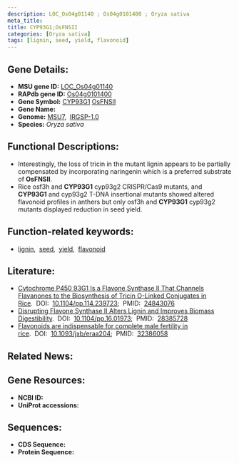 ```yaml
---
description: LOC_Os04g01140 ; Os04g0101400 ; Oryza sativa
meta_title:
title: CYP93G1;OsFNSII
categories: [Oryza sativa]
tags: [lignin, seed, yield, flavonoid]
---
```


## Gene Details:
- **MSU gene ID:** [LOC_Os04g01140](http://rice.uga.edu/cgi-bin/ORF_infopage.cgi?orf=LOC_Os04g01140)  
- **RAPdb gene ID:** [Os04g0101400](https://rapdb.dna.affrc.go.jp/locus/?name=Os04g0101400)  
- **Gene Symbol:** <u>CYP93G1</u>&nbsp;<u>OsFNSII</u>
- **Gene Name:**
- **Genome:**  [MSU7](http://rice.uga.edu/),&nbsp;&nbsp;[IRGSP-1.0](https://rapdb.dna.affrc.go.jp/download/irgsp1.html)
- **Species:** *Oryza sativa*

## Functional Descriptions:
   - Interestingly, the loss of tricin in the mutant lignin appears to be partially compensated by incorporating naringenin which is a preferred substrate of **OsFNSII**.
   - Rice osf3h and **CYP93G1** cyp93g2 CRISPR/Cas9 mutants, and **CYP93G1** and cyp93g2 T-DNA insertional mutants showed altered flavonoid profiles in anthers but only osf3h and **CYP93G1** cyp93g2 mutants displayed reduction in seed yield.

## Function-related keywords:
   - [lignin](/tags/lignin/),&nbsp;&nbsp;[seed](/tags/seed/),&nbsp;&nbsp;[yield](/tags/yield/),&nbsp;&nbsp;[flavonoid](/tags/flavonoid/)

## Literature:
   - [Cytochrome P450 93G1 Is a Flavone Synthase II That Channels Flavanones to the Biosynthesis of Tricin O-Linked Conjugates in Rice](https://www.doi.org/10.1104/pp.114.239723).&nbsp;&nbsp;DOI:&nbsp;&nbsp;[10.1104/pp.114.239723](https://www.doi.org/10.1104/pp.114.239723);&nbsp;&nbsp;PMID:&nbsp;&nbsp;[24843076](https://pubmed.ncbi.nlm.nih.gov/24843076/)
   - [Disrupting Flavone Synthase II Alters Lignin and Improves Biomass Digestibility](https://www.doi.org/10.1104/pp.16.01973).&nbsp;&nbsp;DOI:&nbsp;&nbsp;[10.1104/pp.16.01973](https://www.doi.org/10.1104/pp.16.01973);&nbsp;&nbsp;PMID:&nbsp;&nbsp;[28385728](https://pubmed.ncbi.nlm.nih.gov/28385728/)
   - [Flavonoids are indispensable for complete male fertility in rice](https://www.doi.org/10.1093/jxb/eraa204).&nbsp;&nbsp;DOI:&nbsp;&nbsp;[10.1093/jxb/eraa204](https://www.doi.org/10.1093/jxb/eraa204);&nbsp;&nbsp;PMID:&nbsp;&nbsp;[32386058](https://pubmed.ncbi.nlm.nih.gov/32386058/)

## Related News:

## Gene Resources:
- **NCBI ID:**  []()
- **UniProt accessions:** [](https://www.uniprot.org/uniprotkb//entry)

## Sequences:
- **CDS Sequence:**
- **Protein Sequence:**

